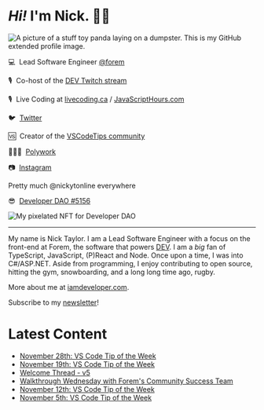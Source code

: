 # <em>Hi!</em> I'm Nick. 👋🏻

![A picture of a stuff toy panda laying on a dumpster. This is my GitHub extended profile image.](https://res.cloudinary.com/nickytonline/image/upload/w_1280,h_669,c_fill,q_auto,f_auto/w_860,c_fit,co_rgb:ffffff,g_south_west,x_30,y_280,l_text:roboto_64_bold:Not%20a%20real%20panda/w_860,c_fit,co_rgb:ffffff/social)


💻&nbsp;&nbsp;Lead Software Engineer [@forem](https://github.com/forem)

🎙&nbsp;&nbsp;Co-host of the [DEV Twitch stream](https://twitch.tv/thepracticaldev)

🎙️&nbsp;&nbsp;Live Coding at [livecoding.ca](https://livecoding.ca) / [JavaScriptHours.com](https://javascripthours.com)

🐦&nbsp;&nbsp;[Twitter](https://twitter.com/nickytonline)

🆚&nbsp;&nbsp;Creator of the [VSCodeTips community](https://community.vscodetips.com)

🤹🏻‍♂️&nbsp;&nbsp;[Polywork](https://timeline.iamdeveloper.com)

📷&nbsp;&nbsp;[Instagram](https://instagram.com/nickytonline)

Pretty much @nickytonline everywhere

😎&nbsp;&nbsp;[Developer DAO #5156](https://opensea.io/assets/0x25ed58c027921e14d86380ea2646e3a1b5c55a8b/5156)

![My pixelated NFT for Developer DAO](https://user-images.githubusercontent.com/833231/139519006-dc013290-1263-42dc-bf9f-beddfb8da592.png)

<hr />

My name is Nick Taylor. I am a Lead Software Engineer with a focus on the front-end at Forem, the software that powers <a href="https://dev.to">DEV</a>. I am a <em>big</em> fan of TypeScript, JavaScript, (P)React and Node. Once upon a time, I was into C#/ASP.NET. Aside from programming, I enjoy contributing to open source, hitting the gym, snowboarding, and a long long time ago, rugby.

More about me at [iamdeveloper.com](https://iamdeveloper.com).

Subscribe to my [newsletter](https://www.iamdeveloper.com/posts/i-started-a-newsletter-3g8d)!

# Latest Content
<!-- BLOG-POST-LIST:START -->
- [November 28th: VS Code Tip of the Week](https://community.vscodetips.com/nickytonline/november-28th-vs-code-tip-of-the-week-1436)
- [November 19th: VS Code Tip of the Week](https://community.vscodetips.com/nickytonline/november-19th-vs-code-tip-of-the-week-57m6)
- [Welcome Thread - v5](https://community.vscodetips.com/nickytonline/welcome-thread-v5-4apo)
- [Walkthrough Wednesday with Forem&#39;s Community Success Team](https://www.youtube.com/watch?v=uMp1ULIvEso)
- [November 12th: VS Code Tip of the Week](https://community.vscodetips.com/nickytonline/november-12th-vs-code-tip-of-the-week-2ba4)
- [November 5th: VS Code Tip of the Week](https://community.vscodetips.com/nickytonline/november-5th-vs-code-tip-of-the-week-53nl)
<!-- BLOG-POST-LIST:END -->

